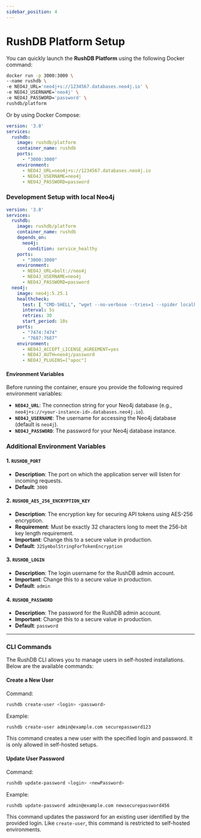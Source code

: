```yaml
---
sidebar_position: 4
---
```


# RushDB Platform Setup

You can quickly launch the **RushDB Platform** using the following Docker command:

```bash
docker run -p 3000:3000 \
--name rushdb \
-e NEO4J_URL='neo4j+s://1234567.databases.neo4j.io' \
-e NEO4J_USERNAME='neo4j' \
-e NEO4J_PASSWORD='password' \
rushdb/platform
```

Or by using Docker Compose:

```yaml
version: '3.8'
services:
  rushdb:
    image: rushdb/platform
    container_name: rushdb
    ports:
      - "3000:3000"
    environment:
      - NEO4J_URL=neo4j+s://1234567.databases.neo4j.io
      - NEO4J_USERNAME=neo4j
      - NEO4J_PASSWORD=password
```

### Development Setup with local Neo4j

```yaml
version: '3.8'
services:
  rushdb:
    image: rushdb/platform
    container_name: rushdb
    depends_on:
      neo4j:
        condition: service_healthy
    ports:
      - "3000:3000"
    environment:
      - NEO4J_URL=bolt://neo4j
      - NEO4J_USERNAME=neo4j
      - NEO4J_PASSWORD=password
  neo4j:
    image: neo4j:5.25.1
    healthcheck:
      test: [ "CMD-SHELL", "wget --no-verbose --tries=1 --spider localhost:7474 || exit 1" ]
      interval: 5s
      retries: 30
      start_period: 10s
    ports:
      - "7474:7474"
      - "7687:7687"
    environment:
      - NEO4J_ACCEPT_LICENSE_AGREEMENT=yes
      - NEO4J_AUTH=neo4j/password
      - NEO4J_PLUGINS=["apoc"]
```

#### Environment Variables

Before running the container, ensure you provide the following required environment variables:

- **`NEO4J_URL`**: The connection string for your Neo4j database (e.g., `neo4j+s://<your-instance-id>.databases.neo4j.io`).
- **`NEO4J_USERNAME`**: The username for accessing the Neo4j database (default is `neo4j`).
- **`NEO4J_PASSWORD`**: The password for your Neo4j database instance.

### Additional Environment Variables

#### 1. `RUSHDB_PORT`
- **Description**: The port on which the application server will listen for incoming requests.
- **Default**: `3000`

#### 2. `RUSHDB_AES_256_ENCRYPTION_KEY`
- **Description**: The encryption key for securing API tokens using AES-256 encryption.
- **Requirement**: Must be exactly 32 characters long to meet the 256-bit key length requirement.
- **Important**: Change this to a secure value in production.
- **Default**: `32SymbolStringForTokenEncryption`

#### 3. `RUSHDB_LOGIN`
- **Description**: The login username for the RushDB admin account.
- **Important**: Change this to a secure value in production.
- **Default**: `admin`

#### 4. `RUSHDB_PASSWORD`
- **Description**: The password for the RushDB admin account.
- **Important**: Change this to a secure value in production.
- **Default**: `password`

---

### **CLI Commands**

The RushDB CLI allows you to manage users in self-hosted installations. Below are the available commands:

#### **Create a New User**

Command:
```bash
rushdb create-user <login> <password>
```

Example:
```bash
rushdb create-user admin@example.com securepassword123
```

This command creates a new user with the specified login and password. It is only allowed in self-hosted setups.

#### **Update User Password**

Command:
```bash
rushdb update-password <login> <newPassword>
```

Example:
```bash
rushdb update-password admin@example.com newsecurepassword456
```

This command updates the password for an existing user identified by the provided login. Like `create-user`, this command is restricted to self-hosted environments.

